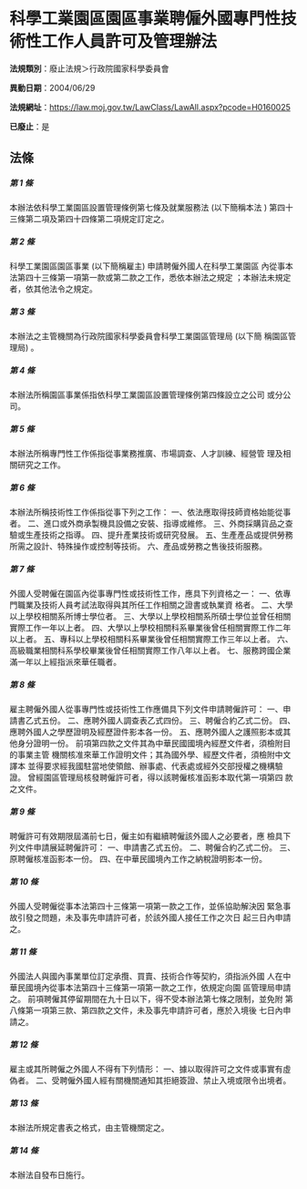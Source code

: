 # 科學工業園區園區事業聘僱外國專門性技術性工作人員許可及管理辦法

**法規類別**：廢止法規＞行政院國家科學委員會

**異動日期**：2004/06/29  

**法規網址**：https://law.moj.gov.tw/LawClass/LawAll.aspx?pcode=H0160025

**已廢止**：是



## 法條
##### 第 1 條
本辦法依科學工業園區設置管理條例第七條及就業服務法 (以下簡稱本法
) 第四十三條第二項及第四十四條第二項規定訂定之。


##### 第 2 條
科學工業園區園區事業 (以下簡稱雇主) 申請聘僱外國人在科學工業園區
內從事本法第四十三條第一項第一款或第二款之工作，悉依本辦法之規定
；本辦法未規定者，依其他法令之規定。


##### 第 3 條
本辦法之主管機關為行政院國家科學委員會科學工業園區管理局 (以下簡
稱園區管理局) 。


##### 第 4 條
本辦法所稱園區事業係指依科學工業園區設置管理條例第四條設立之公司
或分公司。


##### 第 5 條
本辦法所稱專門性工作係指從事業務推廣、市場調查、人才訓練、經營管
理及相關研究之工作。


##### 第 6 條
本辦法所稱技術性工作係指從事下列之工作：
一、依法應取得技師資格始能從事者。
二、進口或外商承製機具設備之安裝、指導或維修。
三、外商採購貨品之查驗或生產技術之指導。
四、提升產業技術或研究發展。
五、生產產品或提供勞務所需之設計、特殊操作或控制等技術。
六、產品或勞務之售後技術服務。


##### 第 7 條
外國人受聘僱在園區內從事專門性或技術性工作，應具下列資格之一：
一、依專門職業及技術人員考試法取得與其所任工作相關之證書或執業資
    格者。
二、大學以上學校相關系所博士學位者。
三、大學以上學校相關系所碩士學位並曾任相關實際工作一年以上者。
四、大學以上學校相關科系畢業後曾任相關實際工作二年以上者。
五、專科以上學校相關科系畢業後曾任相關實際工作三年以上者。
六、高級職業相關科系學校畢業後曾任相關實際工作八年以上者。
七、服務跨國企業滿一年以上經指派來華任職者。


##### 第 8 條
雇主聘僱外國人從事專門性或技術性工作應備具下列文件申請聘僱許可：
一、申請書乙式五份。
二、應聘外國人調查表乙式四份。
三、聘僱合約乙式二份。
四、應聘外國人之學歷證明及經歷證件影本各一份。
五、應聘外國人之護照影本或其他身分證明一份。
前項第四款之文件其為中華民國國境內經歷文件者，須檢附目的事業主管
機關核准來華工作證明文件；其為國外學、經歷文件者，須檢附中文譯本
並得要求經我國駐當地使領館、辦事處、代表處或經外交部授權之機構驗
證。
曾經園區管理局核發聘僱許可者，得以該聘僱核准函影本取代第一項第四
款之文件。


##### 第 9 條
聘僱許可有效期限屆滿前七日，僱主如有繼續聘僱該外國人之必要者，應
檢具下列文件申請展延聘僱許可：
一、申請書乙式五份。
二、聘僱合約乙式二份。
三、原聘僱核准函影本一份。
四、在中華民國境內工作之納稅證明影本一份。


##### 第 10 條
外國人受聘僱從事本法第四十三條第一項第一款之工作，並係協助解決因
緊急事故引發之問題，未及事先申請許可者，於該外國人接任工作之次日
起三日內申請之。


##### 第 11 條
外國法人與國內事業單位訂定承攬、買賣、技術合作等契約，須指派外國
人在中華民國境內從事本法第四十三條第一項第一款之工作，依規定向園
區管理局申請之。
前項聘僱其停留期間在九十日以下，得不受本辦法第七條之限制，並免附
第八條第一項第三款、第四款之文件，未及事先申請許可者，應於入境後
七日內申請之。


##### 第 12 條
雇主或其所聘僱之外國人不得有下列情形：
一、據以取得許可之文件或事實有虛偽者。
二、受聘僱外國人經有關機關通知其拒絕簽證、禁止入境或限令出境者。


##### 第 13 條
本辦法所規定書表之格式，由主管機關定之。


##### 第 14 條
本辦法自發布日施行。



